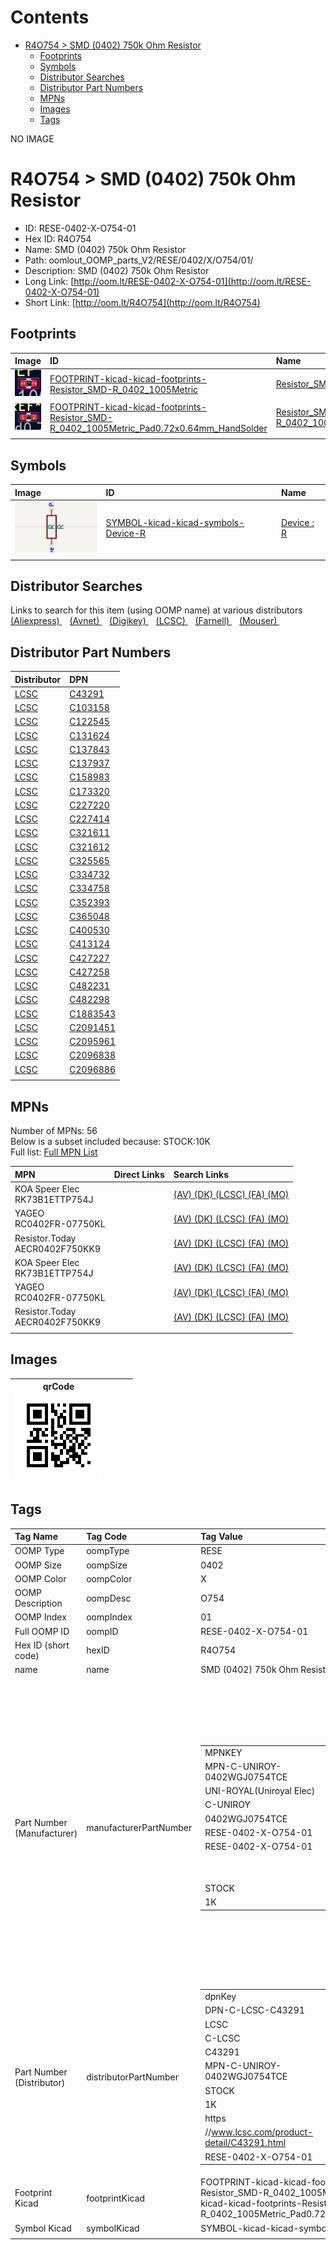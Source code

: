 



Contents
========

* [R4O754 > SMD (0402) 750k Ohm Resistor](#r4o754--smd-0402-750k-ohm-resistor)
	* [Footprints](#footprints)
	* [Symbols](#symbols)
	* [Distributor Searches](#distributor-searches)
	* [Distributor Part Numbers](#distributor-part-numbers)
	* [MPNs](#mpns)
	* [Images](#images)
	* [Tags](#tags)
  
NO IMAGE  
# R4O754 > SMD (0402) 750k Ohm Resistor

- ID: RESE-0402-X-O754-01
- Hex ID: R4O754
- Name: SMD (0402) 750k Ohm Resistor
- Path: oomlout_OOMP_parts_V2/RESE/0402/X/O754/01/
- Description: SMD (0402) 750k Ohm Resistor
- Long Link: [http://oom.lt/RESE-0402-X-O754-01](http://oom.lt/RESE-0402-X-O754-01)
- Short Link: [http://oom.lt/R4O754](http://oom.lt/R4O754)

## Footprints
  

|Image|ID|Name|
| :--- | :--- | :--- |
|[![](https://raw.githubusercontent.com/oomlout/oomlout_OOMP_eda_V2/main/FOOTPRINT/kicad/kicad-footprints/Resistor_SMD/R_0402_1005Metric/image_140.png)](https://github.com/oomlout/oomlout_OOMP_eda_V2/tree/main/FOOTPRINT/kicad/kicad-footprints/Resistor_SMD/R_0402_1005Metric/)|[FOOTPRINT-kicad-kicad-footprints-Resistor_SMD-R_0402_1005Metric](https://github.com/oomlout/oomlout_OOMP_eda_V2/tree/main/FOOTPRINT/kicad/kicad-footprints/Resistor_SMD/R_0402_1005Metric/)|[Resistor_SMD : R_0402_1005Metric](https://github.com/oomlout/oomlout_OOMP_eda_V2/tree/main/FOOTPRINT/kicad/kicad-footprints/Resistor_SMD/R_0402_1005Metric/)|
|[![](https://raw.githubusercontent.com/oomlout/oomlout_OOMP_eda_V2/main/FOOTPRINT/kicad/kicad-footprints/Resistor_SMD/R_0402_1005Metric_Pad0.72x0.64mm_HandSolder/image_140.png)](https://github.com/oomlout/oomlout_OOMP_eda_V2/tree/main/FOOTPRINT/kicad/kicad-footprints/Resistor_SMD/R_0402_1005Metric_Pad0.72x0.64mm_HandSolder/)|[FOOTPRINT-kicad-kicad-footprints-Resistor_SMD-R_0402_1005Metric_Pad0.72x0.64mm_HandSolder](https://github.com/oomlout/oomlout_OOMP_eda_V2/tree/main/FOOTPRINT/kicad/kicad-footprints/Resistor_SMD/R_0402_1005Metric_Pad0.72x0.64mm_HandSolder/)|[Resistor_SMD : R_0402_1005Metric_Pad0.72x0.64mm_HandSolder](https://github.com/oomlout/oomlout_OOMP_eda_V2/tree/main/FOOTPRINT/kicad/kicad-footprints/Resistor_SMD/R_0402_1005Metric_Pad0.72x0.64mm_HandSolder/)|
||||

## Symbols
  

|Image|ID|Name|
| :--- | :--- | :--- |
|[![](https://raw.githubusercontent.com/oomlout/oomlout_OOMP_eda_V2/main/SYMBOL/kicad/kicad-symbols/Device/R/image_140.png)](https://github.com/oomlout/oomlout_OOMP_eda_V2/tree/main/SYMBOL/kicad/kicad-symbols/Device/R/)|[SYMBOL-kicad-kicad-symbols-Device-R](https://github.com/oomlout/oomlout_OOMP_eda_V2/tree/main/SYMBOL/kicad/kicad-symbols/Device/R/)|[Device : R](https://github.com/oomlout/oomlout_OOMP_eda_V2/tree/main/SYMBOL/kicad/kicad-symbols/Device/R/)|
||||

## Distributor Searches
  
Links to search for this item (using OOMP name) at various distributors  
[(Aliexpress) ](https://www.aliexpress.com/wholesale?SearchText=1117SMD+0402+750k+Ohm+Resistor)&nbsp;&nbsp;&nbsp;[(Avnet) ](https://www.avnet.com/shop/us/search/SMD+0402+750k+Ohm+Resistor)&nbsp;&nbsp;&nbsp;[(Digikey) ](https://www.digikey.co.uk/en/products/result?s=SMD+0402+750k+Ohm+Resistor)&nbsp;&nbsp;&nbsp;[(LCSC) ](https://www.lcsc.com/search?q=SMD+0402+750k+Ohm+Resistor)&nbsp;&nbsp;&nbsp;[(Farnell) ](https://uk.farnell.com/search?st=SMD+0402+750k+Ohm+Resistor)&nbsp;&nbsp;&nbsp;[(Mouser) ](https://www.mouser.com/c/?q=SMD+0402+750k+Ohm+Resistor)&nbsp;&nbsp;&nbsp;
## Distributor Part Numbers
  

|Distributor|DPN|
| :--- | :--- |
|[LCSC](https://www.lcsc.com/product-detail/C43291.html)|[C43291](https://www.lcsc.com/product-detail/C43291.html)|
|[LCSC](https://www.lcsc.com/product-detail/C103158.html)|[C103158](https://www.lcsc.com/product-detail/C103158.html)|
|[LCSC](https://www.lcsc.com/product-detail/C122545.html)|[C122545](https://www.lcsc.com/product-detail/C122545.html)|
|[LCSC](https://www.lcsc.com/product-detail/C131624.html)|[C131624](https://www.lcsc.com/product-detail/C131624.html)|
|[LCSC](https://www.lcsc.com/product-detail/C137843.html)|[C137843](https://www.lcsc.com/product-detail/C137843.html)|
|[LCSC](https://www.lcsc.com/product-detail/C137937.html)|[C137937](https://www.lcsc.com/product-detail/C137937.html)|
|[LCSC](https://www.lcsc.com/product-detail/C158983.html)|[C158983](https://www.lcsc.com/product-detail/C158983.html)|
|[LCSC](https://www.lcsc.com/product-detail/C173320.html)|[C173320](https://www.lcsc.com/product-detail/C173320.html)|
|[LCSC](https://www.lcsc.com/product-detail/C227220.html)|[C227220](https://www.lcsc.com/product-detail/C227220.html)|
|[LCSC](https://www.lcsc.com/product-detail/C227414.html)|[C227414](https://www.lcsc.com/product-detail/C227414.html)|
|[LCSC](https://www.lcsc.com/product-detail/C321611.html)|[C321611](https://www.lcsc.com/product-detail/C321611.html)|
|[LCSC](https://www.lcsc.com/product-detail/C321612.html)|[C321612](https://www.lcsc.com/product-detail/C321612.html)|
|[LCSC](https://www.lcsc.com/product-detail/C325565.html)|[C325565](https://www.lcsc.com/product-detail/C325565.html)|
|[LCSC](https://www.lcsc.com/product-detail/C334732.html)|[C334732](https://www.lcsc.com/product-detail/C334732.html)|
|[LCSC](https://www.lcsc.com/product-detail/C334758.html)|[C334758](https://www.lcsc.com/product-detail/C334758.html)|
|[LCSC](https://www.lcsc.com/product-detail/C352393.html)|[C352393](https://www.lcsc.com/product-detail/C352393.html)|
|[LCSC](https://www.lcsc.com/product-detail/C365048.html)|[C365048](https://www.lcsc.com/product-detail/C365048.html)|
|[LCSC](https://www.lcsc.com/product-detail/C400530.html)|[C400530](https://www.lcsc.com/product-detail/C400530.html)|
|[LCSC](https://www.lcsc.com/product-detail/C413124.html)|[C413124](https://www.lcsc.com/product-detail/C413124.html)|
|[LCSC](https://www.lcsc.com/product-detail/C427227.html)|[C427227](https://www.lcsc.com/product-detail/C427227.html)|
|[LCSC](https://www.lcsc.com/product-detail/C427258.html)|[C427258](https://www.lcsc.com/product-detail/C427258.html)|
|[LCSC](https://www.lcsc.com/product-detail/C482231.html)|[C482231](https://www.lcsc.com/product-detail/C482231.html)|
|[LCSC](https://www.lcsc.com/product-detail/C482298.html)|[C482298](https://www.lcsc.com/product-detail/C482298.html)|
|[LCSC](https://www.lcsc.com/product-detail/C1883543.html)|[C1883543](https://www.lcsc.com/product-detail/C1883543.html)|
|[LCSC](https://www.lcsc.com/product-detail/C2091451.html)|[C2091451](https://www.lcsc.com/product-detail/C2091451.html)|
|[LCSC](https://www.lcsc.com/product-detail/C2095961.html)|[C2095961](https://www.lcsc.com/product-detail/C2095961.html)|
|[LCSC](https://www.lcsc.com/product-detail/C2096838.html)|[C2096838](https://www.lcsc.com/product-detail/C2096838.html)|
|[LCSC](https://www.lcsc.com/product-detail/C2096886.html)|[C2096886](https://www.lcsc.com/product-detail/C2096886.html)|
|||

## MPNs
  
Number of MPNs: 56<br>Below is a subset included because: STOCK:10K <br>Full list: [Full MPN List](MPNLIST.md)  

|MPN|Direct Links|Search Links|
| :--- | :--- | :--- |
|KOA Speer Elec<br>RK73B1ETTP754J||[(AV) ](https://www.avnet.com/shop/us/search/RK73B1ETTP754J)[(DK) ](https://www.digikey.co.uk/products/en?keywords=RK73B1ETTP754J)[(LCSC) ](https://www.lcsc.com/search?q=RK73B1ETTP754J)[(FA) ](https://uk.farnell.com/search?st=RK73B1ETTP754J)[(MO) ](https://www.mouser.com/c/?q=RK73B1ETTP754J)|
|YAGEO<br>RC0402FR-07750KL||[(AV) ](https://www.avnet.com/shop/us/search/RC0402FR-07750KL)[(DK) ](https://www.digikey.co.uk/products/en?keywords=RC0402FR-07750KL)[(LCSC) ](https://www.lcsc.com/search?q=RC0402FR-07750KL)[(FA) ](https://uk.farnell.com/search?st=RC0402FR-07750KL)[(MO) ](https://www.mouser.com/c/?q=RC0402FR-07750KL)|
|Resistor.Today<br>AECR0402F750KK9||[(AV) ](https://www.avnet.com/shop/us/search/AECR0402F750KK9)[(DK) ](https://www.digikey.co.uk/products/en?keywords=AECR0402F750KK9)[(LCSC) ](https://www.lcsc.com/search?q=AECR0402F750KK9)[(FA) ](https://uk.farnell.com/search?st=AECR0402F750KK9)[(MO) ](https://www.mouser.com/c/?q=AECR0402F750KK9)|
|KOA Speer Elec<br>RK73B1ETTP754J||[(AV) ](https://www.avnet.com/shop/us/search/RK73B1ETTP754J)[(DK) ](https://www.digikey.co.uk/products/en?keywords=RK73B1ETTP754J)[(LCSC) ](https://www.lcsc.com/search?q=RK73B1ETTP754J)[(FA) ](https://uk.farnell.com/search?st=RK73B1ETTP754J)[(MO) ](https://www.mouser.com/c/?q=RK73B1ETTP754J)|
|YAGEO<br>RC0402FR-07750KL||[(AV) ](https://www.avnet.com/shop/us/search/RC0402FR-07750KL)[(DK) ](https://www.digikey.co.uk/products/en?keywords=RC0402FR-07750KL)[(LCSC) ](https://www.lcsc.com/search?q=RC0402FR-07750KL)[(FA) ](https://uk.farnell.com/search?st=RC0402FR-07750KL)[(MO) ](https://www.mouser.com/c/?q=RC0402FR-07750KL)|
|Resistor.Today<br>AECR0402F750KK9||[(AV) ](https://www.avnet.com/shop/us/search/AECR0402F750KK9)[(DK) ](https://www.digikey.co.uk/products/en?keywords=AECR0402F750KK9)[(LCSC) ](https://www.lcsc.com/search?q=AECR0402F750KK9)[(FA) ](https://uk.farnell.com/search?st=AECR0402F750KK9)[(MO) ](https://www.mouser.com/c/?q=AECR0402F750KK9)|
||||

## Images
  

|qrCode<br>[![](https://raw.githubusercontent.com/oomlout/oomlout_OOMP_parts_V2/main/RESE/0402/X/O754/01/qrCode_140.png)](https://github.com/oomlout/oomlout_OOMP_parts_V2/tree/main/RESE/0402/X/O754/01/qrCode.png)||||
| :---: | :---: | :---: | :---: |

## Tags
  

|Tag Name|Tag Code|Tag Value|
| :--- | :--- | :--- |
|OOMP Type|oompType|RESE|
|OOMP Size|oompSize|0402|
|OOMP Color|oompColor|X|
|OOMP Description|oompDesc|O754|
|OOMP Index|oompIndex|01|
|Full OOMP ID|oompID|RESE-0402-X-O754-01|
|Hex ID (short code)|hexID|R4O754|
|name|name|SMD (0402) 750k Ohm Resistor|
|Part Number (Manufacturer)|manufacturerPartNumber|<table><tr><td>MPNKEY</td></tr><tr><td> MPN-C-UNIROY-0402WGJ0754TCE</td><td> MANUFACTURER</td></tr><tr><td> UNI-ROYAL(Uniroyal Elec)</td><td> MANUCODE</td></tr><tr><td> C-UNIROY</td><td> MPN</td></tr><tr><td> 0402WGJ0754TCE</td><td> OOMPIDPARTIAL</td></tr><tr><td> RESE-0402-X-O754-01</td><td> OOMPID</td></tr><tr><td> RESE-0402-X-O754-01</td><td> LINK</td></tr><tr><td> </td><td> DESCRIPTION</td></tr><tr><td> </td><td> TAGS</td></tr><tr><td> STOCK</td></tr><tr><td>1K</td></tr></table></td><td> <table><tr><td>MPNKEY</td></tr><tr><td> MPN-C-RALEC-RTT02754JTH</td><td> MANUFACTURER</td></tr><tr><td> RALEC</td><td> MANUCODE</td></tr><tr><td> C-RALEC</td><td> MPN</td></tr><tr><td> RTT02754JTH</td><td> OOMPIDPARTIAL</td></tr><tr><td> RESE-0402-X-O754-01</td><td> OOMPID</td></tr><tr><td> RESE-0402-X-O754-01</td><td> LINK</td></tr><tr><td> </td><td> DESCRIPTION</td></tr><tr><td> </td><td> TAGS</td></tr><tr><td> </td></tr></table></td><td> <table><tr><td>MPNKEY</td></tr><tr><td> MPN-C-UNIROY-0402WGF7503TCE</td><td> MANUFACTURER</td></tr><tr><td> UNI-ROYAL(Uniroyal Elec)</td><td> MANUCODE</td></tr><tr><td> C-UNIROY</td><td> MPN</td></tr><tr><td> 0402WGF7503TCE</td><td> OOMPIDPARTIAL</td></tr><tr><td> RESE-0402-X-O754-01</td><td> OOMPID</td></tr><tr><td> RESE-0402-X-O754-01</td><td> LINK</td></tr><tr><td> </td><td> DESCRIPTION</td></tr><tr><td> </td><td> TAGS</td></tr><tr><td> STOCK</td></tr><tr><td>1K</td></tr></table></td><td> <table><tr><td>MPNKEY</td></tr><tr><td> MPN-C-KOASPE-RK73B1ETTP754J</td><td> MANUFACTURER</td></tr><tr><td> KOA Speer Elec</td><td> MANUCODE</td></tr><tr><td> C-KOASPE</td><td> MPN</td></tr><tr><td> RK73B1ETTP754J</td><td> OOMPIDPARTIAL</td></tr><tr><td> RESE-0402-X-O754-01</td><td> OOMPID</td></tr><tr><td> RESE-0402-X-O754-01</td><td> LINK</td></tr><tr><td> </td><td> DESCRIPTION</td></tr><tr><td> </td><td> TAGS</td></tr><tr><td> STOCK</td></tr><tr><td>10K</td></tr></table></td><td> <table><tr><td>MPNKEY</td></tr><tr><td> MPN-C-YAGEO-RC0402JR-07750KL</td><td> MANUFACTURER</td></tr><tr><td> YAGEO</td><td> MANUCODE</td></tr><tr><td> C-YAGEO</td><td> MPN</td></tr><tr><td> RC0402JR-07750KL</td><td> OOMPIDPARTIAL</td></tr><tr><td> RESE-0402-X-O754-01</td><td> OOMPID</td></tr><tr><td> RESE-0402-X-O754-01</td><td> LINK</td></tr><tr><td> </td><td> DESCRIPTION</td></tr><tr><td> </td><td> TAGS</td></tr><tr><td> STOCK</td></tr><tr><td>1K</td></tr></table></td><td> <table><tr><td>MPNKEY</td></tr><tr><td> MPN-C-YAGEO-RC0402FR-07750KL</td><td> MANUFACTURER</td></tr><tr><td> YAGEO</td><td> MANUCODE</td></tr><tr><td> C-YAGEO</td><td> MPN</td></tr><tr><td> RC0402FR-07750KL</td><td> OOMPIDPARTIAL</td></tr><tr><td> RESE-0402-X-O754-01</td><td> OOMPID</td></tr><tr><td> RESE-0402-X-O754-01</td><td> LINK</td></tr><tr><td> </td><td> DESCRIPTION</td></tr><tr><td> </td><td> TAGS</td></tr><tr><td> STOCK</td></tr><tr><td>10K</td></tr></table></td><td> <table><tr><td>MPNKEY</td></tr><tr><td> MPN-C-RALEC-RTT027503FTH</td><td> MANUFACTURER</td></tr><tr><td> RALEC</td><td> MANUCODE</td></tr><tr><td> C-RALEC</td><td> MPN</td></tr><tr><td> RTT027503FTH</td><td> OOMPIDPARTIAL</td></tr><tr><td> RESE-0402-X-O754-01</td><td> OOMPID</td></tr><tr><td> RESE-0402-X-O754-01</td><td> LINK</td></tr><tr><td> </td><td> DESCRIPTION</td></tr><tr><td> </td><td> TAGS</td></tr><tr><td> </td></tr></table></td><td> <table><tr><td>MPNKEY</td></tr><tr><td> MPN-C-KOASPE-RK73H1ETTP7503F</td><td> MANUFACTURER</td></tr><tr><td> KOA Speer Elec</td><td> MANUCODE</td></tr><tr><td> C-KOASPE</td><td> MPN</td></tr><tr><td> RK73H1ETTP7503F</td><td> OOMPIDPARTIAL</td></tr><tr><td> RESE-0402-X-O754-01</td><td> OOMPID</td></tr><tr><td> RESE-0402-X-O754-01</td><td> LINK</td></tr><tr><td> </td><td> DESCRIPTION</td></tr><tr><td> </td><td> TAGS</td></tr><tr><td> STOCK</td></tr><tr><td>1K</td></tr></table></td><td> <table><tr><td>MPNKEY</td></tr><tr><td> MPN-C-YAGEO-AC0402FR-07750KL</td><td> MANUFACTURER</td></tr><tr><td> YAGEO</td><td> MANUCODE</td></tr><tr><td> C-YAGEO</td><td> MPN</td></tr><tr><td> AC0402FR-07750KL</td><td> OOMPIDPARTIAL</td></tr><tr><td> RESE-0402-X-O754-01</td><td> OOMPID</td></tr><tr><td> RESE-0402-X-O754-01</td><td> LINK</td></tr><tr><td> </td><td> DESCRIPTION</td></tr><tr><td> </td><td> TAGS</td></tr><tr><td> STOCK</td></tr><tr><td>1K</td></tr></table></td><td> <table><tr><td>MPNKEY</td></tr><tr><td> MPN-C-YAGEO-AC0402JR-07750KL</td><td> MANUFACTURER</td></tr><tr><td> YAGEO</td><td> MANUCODE</td></tr><tr><td> C-YAGEO</td><td> MPN</td></tr><tr><td> AC0402JR-07750KL</td><td> OOMPIDPARTIAL</td></tr><tr><td> RESE-0402-X-O754-01</td><td> OOMPID</td></tr><tr><td> RESE-0402-X-O754-01</td><td> LINK</td></tr><tr><td> </td><td> DESCRIPTION</td></tr><tr><td> </td><td> TAGS</td></tr><tr><td> </td></tr></table></td><td> <table><tr><td>MPNKEY</td></tr><tr><td> MPN-C-FHGUAN-RC-02W7503FT</td><td> MANUFACTURER</td></tr><tr><td> FH (Guangdong Fenghua Advanced Tech)</td><td> MANUCODE</td></tr><tr><td> C-FHGUAN</td><td> MPN</td></tr><tr><td> RC-02W7503FT</td><td> OOMPIDPARTIAL</td></tr><tr><td> RESE-0402-X-O754-01</td><td> OOMPID</td></tr><tr><td> RESE-0402-X-O754-01</td><td> LINK</td></tr><tr><td> </td><td> DESCRIPTION</td></tr><tr><td> </td><td> TAGS</td></tr><tr><td> </td></tr></table></td><td> <table><tr><td>MPNKEY</td></tr><tr><td> MPN-C-FHGUAN-RC-02W754JT</td><td> MANUFACTURER</td></tr><tr><td> FH (Guangdong Fenghua Advanced Tech)</td><td> MANUCODE</td></tr><tr><td> C-FHGUAN</td><td> MPN</td></tr><tr><td> RC-02W754JT</td><td> OOMPIDPARTIAL</td></tr><tr><td> RESE-0402-X-O754-01</td><td> OOMPID</td></tr><tr><td> RESE-0402-X-O754-01</td><td> LINK</td></tr><tr><td> </td><td> DESCRIPTION</td></tr><tr><td> </td><td> TAGS</td></tr><tr><td> STOCK</td></tr><tr><td>1K</td></tr></table></td><td> <table><tr><td>MPNKEY</td></tr><tr><td> MPN-C-TYOHM-RMC0402750K1%N</td><td> MANUFACTURER</td></tr><tr><td> TyoHM</td><td> MANUCODE</td></tr><tr><td> C-TYOHM</td><td> MPN</td></tr><tr><td> RMC0402750K1%N</td><td> OOMPIDPARTIAL</td></tr><tr><td> RESE-0402-X-O754-01</td><td> OOMPID</td></tr><tr><td> RESE-0402-X-O754-01</td><td> LINK</td></tr><tr><td> </td><td> DESCRIPTION</td></tr><tr><td> </td><td> TAGS</td></tr><tr><td> </td></tr></table></td><td> <table><tr><td>MPNKEY</td></tr><tr><td> MPN-C-WALSIN-WR04X7503FTL</td><td> MANUFACTURER</td></tr><tr><td> Walsin Tech Corp</td><td> MANUCODE</td></tr><tr><td> C-WALSIN</td><td> MPN</td></tr><tr><td> WR04X7503FTL</td><td> OOMPIDPARTIAL</td></tr><tr><td> RESE-0402-X-O754-01</td><td> OOMPID</td></tr><tr><td> RESE-0402-X-O754-01</td><td> LINK</td></tr><tr><td> </td><td> DESCRIPTION</td></tr><tr><td> </td><td> TAGS</td></tr><tr><td> </td></tr></table></td><td> <table><tr><td>MPNKEY</td></tr><tr><td> MPN-C-WALSIN-WR04X754JTL</td><td> MANUFACTURER</td></tr><tr><td> Walsin Tech Corp</td><td> MANUCODE</td></tr><tr><td> C-WALSIN</td><td> MPN</td></tr><tr><td> WR04X754JTL</td><td> OOMPIDPARTIAL</td></tr><tr><td> RESE-0402-X-O754-01</td><td> OOMPID</td></tr><tr><td> RESE-0402-X-O754-01</td><td> LINK</td></tr><tr><td> </td><td> DESCRIPTION</td></tr><tr><td> </td><td> TAGS</td></tr><tr><td> STOCK</td></tr><tr><td>1K</td></tr></table></td><td> <table><tr><td>MPNKEY</td></tr><tr><td> MPN-C-RESIST-AECR0402F750KK9</td><td> MANUFACTURER</td></tr><tr><td> Resistor.Today</td><td> MANUCODE</td></tr><tr><td> C-RESIST</td><td> MPN</td></tr><tr><td> AECR0402F750KK9</td><td> OOMPIDPARTIAL</td></tr><tr><td> RESE-0402-X-O754-01</td><td> OOMPID</td></tr><tr><td> RESE-0402-X-O754-01</td><td> LINK</td></tr><tr><td> </td><td> DESCRIPTION</td></tr><tr><td> </td><td> TAGS</td></tr><tr><td> STOCK</td></tr><tr><td>10K</td></tr></table></td><td> <table><tr><td>MPNKEY</td></tr><tr><td> MPN-C-RESIST-HPCR0402F750KK9</td><td> MANUFACTURER</td></tr><tr><td> Resistor.Today</td><td> MANUCODE</td></tr><tr><td> C-RESIST</td><td> MPN</td></tr><tr><td> HPCR0402F750KK9</td><td> OOMPIDPARTIAL</td></tr><tr><td> RESE-0402-X-O754-01</td><td> OOMPID</td></tr><tr><td> RESE-0402-X-O754-01</td><td> LINK</td></tr><tr><td> </td><td> DESCRIPTION</td></tr><tr><td> </td><td> TAGS</td></tr><tr><td> STOCK</td></tr><tr><td>1K</td></tr></table></td><td> <table><tr><td>MPNKEY</td></tr><tr><td> MPN-C-PANASO-ERJ2GEJ754X</td><td> MANUFACTURER</td></tr><tr><td> PANASONIC</td><td> MANUCODE</td></tr><tr><td> C-PANASO</td><td> MPN</td></tr><tr><td> ERJ2GEJ754X</td><td> OOMPIDPARTIAL</td></tr><tr><td> RESE-0402-X-O754-01</td><td> OOMPID</td></tr><tr><td> RESE-0402-X-O754-01</td><td> LINK</td></tr><tr><td> </td><td> DESCRIPTION</td></tr><tr><td> </td><td> TAGS</td></tr><tr><td> </td></tr></table></td><td> <table><tr><td>MPNKEY</td></tr><tr><td> MPN-C-PANASO-ERJ2RKF7503X</td><td> MANUFACTURER</td></tr><tr><td> PANASONIC</td><td> MANUCODE</td></tr><tr><td> C-PANASO</td><td> MPN</td></tr><tr><td> ERJ2RKF7503X</td><td> OOMPIDPARTIAL</td></tr><tr><td> RESE-0402-X-O754-01</td><td> OOMPID</td></tr><tr><td> RESE-0402-X-O754-01</td><td> LINK</td></tr><tr><td> </td><td> DESCRIPTION</td></tr><tr><td> </td><td> TAGS</td></tr><tr><td> STOCK</td></tr><tr><td>1K</td></tr></table></td><td> <table><tr><td>MPNKEY</td></tr><tr><td> MPN-C-PANASO-ERJPA2J754X</td><td> MANUFACTURER</td></tr><tr><td> PANASONIC</td><td> MANUCODE</td></tr><tr><td> C-PANASO</td><td> MPN</td></tr><tr><td> ERJPA2J754X</td><td> OOMPIDPARTIAL</td></tr><tr><td> RESE-0402-X-O754-01</td><td> OOMPID</td></tr><tr><td> RESE-0402-X-O754-01</td><td> LINK</td></tr><tr><td> </td><td> DESCRIPTION</td></tr><tr><td> </td><td> TAGS</td></tr><tr><td> </td></tr></table></td><td> <table><tr><td>MPNKEY</td></tr><tr><td> MPN-C-PANASO-ERJPA2F7503X</td><td> MANUFACTURER</td></tr><tr><td> PANASONIC</td><td> MANUCODE</td></tr><tr><td> C-PANASO</td><td> MPN</td></tr><tr><td> ERJPA2F7503X</td><td> OOMPIDPARTIAL</td></tr><tr><td> RESE-0402-X-O754-01</td><td> OOMPID</td></tr><tr><td> RESE-0402-X-O754-01</td><td> LINK</td></tr><tr><td> </td><td> DESCRIPTION</td></tr><tr><td> </td><td> TAGS</td></tr><tr><td> </td></tr></table></td><td> <table><tr><td>MPNKEY</td></tr><tr><td> MPN-C-VISHAY-CRCW0402750KFKED</td><td> MANUFACTURER</td></tr><tr><td> Vishay Intertech</td><td> MANUCODE</td></tr><tr><td> C-VISHAY</td><td> MPN</td></tr><tr><td> CRCW0402750KFKED</td><td> OOMPIDPARTIAL</td></tr><tr><td> RESE-0402-X-O754-01</td><td> OOMPID</td></tr><tr><td> RESE-0402-X-O754-01</td><td> LINK</td></tr><tr><td> </td><td> DESCRIPTION</td></tr><tr><td> </td><td> TAGS</td></tr><tr><td> </td></tr></table></td><td> <table><tr><td>MPNKEY</td></tr><tr><td> MPN-C-VISHAY-CRCW0402750KJNED</td><td> MANUFACTURER</td></tr><tr><td> Vishay Intertech</td><td> MANUCODE</td></tr><tr><td> C-VISHAY</td><td> MPN</td></tr><tr><td> CRCW0402750KJNED</td><td> OOMPIDPARTIAL</td></tr><tr><td> RESE-0402-X-O754-01</td><td> OOMPID</td></tr><tr><td> RESE-0402-X-O754-01</td><td> LINK</td></tr><tr><td> </td><td> DESCRIPTION</td></tr><tr><td> </td><td> TAGS</td></tr><tr><td> </td></tr></table></td><td> <table><tr><td>MPNKEY</td></tr><tr><td> MPN-C-YAGEO-AF0402FR-07750KL</td><td> MANUFACTURER</td></tr><tr><td> YAGEO</td><td> MANUCODE</td></tr><tr><td> C-YAGEO</td><td> MPN</td></tr><tr><td> AF0402FR-07750KL</td><td> OOMPIDPARTIAL</td></tr><tr><td> RESE-0402-X-O754-01</td><td> OOMPID</td></tr><tr><td> RESE-0402-X-O754-01</td><td> LINK</td></tr><tr><td> </td><td> DESCRIPTION</td></tr><tr><td> </td><td> TAGS</td></tr><tr><td> </td></tr></table></td><td> <table><tr><td>MPNKEY</td></tr><tr><td> MPN-C-BOURNS-CR0402-JW-754GLF</td><td> MANUFACTURER</td></tr><tr><td> BOURNS</td><td> MANUCODE</td></tr><tr><td> C-BOURNS</td><td> MPN</td></tr><tr><td> CR0402-JW-754GLF</td><td> OOMPIDPARTIAL</td></tr><tr><td> RESE-0402-X-O754-01</td><td> OOMPID</td></tr><tr><td> RESE-0402-X-O754-01</td><td> LINK</td></tr><tr><td> </td><td> DESCRIPTION</td></tr><tr><td> </td><td> TAGS</td></tr><tr><td> </td></tr></table></td><td> <table><tr><td>MPNKEY</td></tr><tr><td> MPN-C-YAGEO-AA0402JR-07750KL</td><td> MANUFACTURER</td></tr><tr><td> YAGEO</td><td> MANUCODE</td></tr><tr><td> C-YAGEO</td><td> MPN</td></tr><tr><td> AA0402JR-07750KL</td><td> OOMPIDPARTIAL</td></tr><tr><td> RESE-0402-X-O754-01</td><td> OOMPID</td></tr><tr><td> RESE-0402-X-O754-01</td><td> LINK</td></tr><tr><td> </td><td> DESCRIPTION</td></tr><tr><td> </td><td> TAGS</td></tr><tr><td> </td></tr></table></td><td> <table><tr><td>MPNKEY</td></tr><tr><td> MPN-C-VISHAY-MCS04020C7503FE000</td><td> MANUFACTURER</td></tr><tr><td> Vishay Intertech</td><td> MANUCODE</td></tr><tr><td> C-VISHAY</td><td> MPN</td></tr><tr><td> MCS04020C7503FE000</td><td> OOMPIDPARTIAL</td></tr><tr><td> RESE-0402-X-O754-01</td><td> OOMPID</td></tr><tr><td> RESE-0402-X-O754-01</td><td> LINK</td></tr><tr><td> </td><td> DESCRIPTION</td></tr><tr><td> </td><td> TAGS</td></tr><tr><td> </td></tr></table></td><td> <table><tr><td>MPNKEY</td></tr><tr><td> MPN-C-YAGEO-AA0402FR-07750KL</td><td> MANUFACTURER</td></tr><tr><td> YAGEO</td><td> MANUCODE</td></tr><tr><td> C-YAGEO</td><td> MPN</td></tr><tr><td> AA0402FR-07750KL</td><td> OOMPIDPARTIAL</td></tr><tr><td> RESE-0402-X-O754-01</td><td> OOMPID</td></tr><tr><td> RESE-0402-X-O754-01</td><td> LINK</td></tr><tr><td> </td><td> DESCRIPTION</td></tr><tr><td> </td><td> TAGS</td></tr><tr><td> </td></tr></table></td><td> <table><tr><td>MPNKEY</td></tr><tr><td> MPN-C-UNIROY-0402WGJ0754TCE</td><td> MANUFACTURER</td></tr><tr><td> UNI-ROYAL(Uniroyal Elec)</td><td> MANUCODE</td></tr><tr><td> C-UNIROY</td><td> MPN</td></tr><tr><td> 0402WGJ0754TCE</td><td> OOMPIDPARTIAL</td></tr><tr><td> RESE-0402-X-O754-01</td><td> OOMPID</td></tr><tr><td> RESE-0402-X-O754-01</td><td> LINK</td></tr><tr><td> </td><td> DESCRIPTION</td></tr><tr><td> </td><td> TAGS</td></tr><tr><td> STOCK</td></tr><tr><td>1K</td></tr></table></td><td> <table><tr><td>MPNKEY</td></tr><tr><td> MPN-C-RALEC-RTT02754JTH</td><td> MANUFACTURER</td></tr><tr><td> RALEC</td><td> MANUCODE</td></tr><tr><td> C-RALEC</td><td> MPN</td></tr><tr><td> RTT02754JTH</td><td> OOMPIDPARTIAL</td></tr><tr><td> RESE-0402-X-O754-01</td><td> OOMPID</td></tr><tr><td> RESE-0402-X-O754-01</td><td> LINK</td></tr><tr><td> </td><td> DESCRIPTION</td></tr><tr><td> </td><td> TAGS</td></tr><tr><td> </td></tr></table></td><td> <table><tr><td>MPNKEY</td></tr><tr><td> MPN-C-UNIROY-0402WGF7503TCE</td><td> MANUFACTURER</td></tr><tr><td> UNI-ROYAL(Uniroyal Elec)</td><td> MANUCODE</td></tr><tr><td> C-UNIROY</td><td> MPN</td></tr><tr><td> 0402WGF7503TCE</td><td> OOMPIDPARTIAL</td></tr><tr><td> RESE-0402-X-O754-01</td><td> OOMPID</td></tr><tr><td> RESE-0402-X-O754-01</td><td> LINK</td></tr><tr><td> </td><td> DESCRIPTION</td></tr><tr><td> </td><td> TAGS</td></tr><tr><td> STOCK</td></tr><tr><td>1K</td></tr></table></td><td> <table><tr><td>MPNKEY</td></tr><tr><td> MPN-C-KOASPE-RK73B1ETTP754J</td><td> MANUFACTURER</td></tr><tr><td> KOA Speer Elec</td><td> MANUCODE</td></tr><tr><td> C-KOASPE</td><td> MPN</td></tr><tr><td> RK73B1ETTP754J</td><td> OOMPIDPARTIAL</td></tr><tr><td> RESE-0402-X-O754-01</td><td> OOMPID</td></tr><tr><td> RESE-0402-X-O754-01</td><td> LINK</td></tr><tr><td> </td><td> DESCRIPTION</td></tr><tr><td> </td><td> TAGS</td></tr><tr><td> STOCK</td></tr><tr><td>10K</td></tr></table></td><td> <table><tr><td>MPNKEY</td></tr><tr><td> MPN-C-YAGEO-RC0402JR-07750KL</td><td> MANUFACTURER</td></tr><tr><td> YAGEO</td><td> MANUCODE</td></tr><tr><td> C-YAGEO</td><td> MPN</td></tr><tr><td> RC0402JR-07750KL</td><td> OOMPIDPARTIAL</td></tr><tr><td> RESE-0402-X-O754-01</td><td> OOMPID</td></tr><tr><td> RESE-0402-X-O754-01</td><td> LINK</td></tr><tr><td> </td><td> DESCRIPTION</td></tr><tr><td> </td><td> TAGS</td></tr><tr><td> STOCK</td></tr><tr><td>1K</td></tr></table></td><td> <table><tr><td>MPNKEY</td></tr><tr><td> MPN-C-YAGEO-RC0402FR-07750KL</td><td> MANUFACTURER</td></tr><tr><td> YAGEO</td><td> MANUCODE</td></tr><tr><td> C-YAGEO</td><td> MPN</td></tr><tr><td> RC0402FR-07750KL</td><td> OOMPIDPARTIAL</td></tr><tr><td> RESE-0402-X-O754-01</td><td> OOMPID</td></tr><tr><td> RESE-0402-X-O754-01</td><td> LINK</td></tr><tr><td> </td><td> DESCRIPTION</td></tr><tr><td> </td><td> TAGS</td></tr><tr><td> STOCK</td></tr><tr><td>10K</td></tr></table></td><td> <table><tr><td>MPNKEY</td></tr><tr><td> MPN-C-RALEC-RTT027503FTH</td><td> MANUFACTURER</td></tr><tr><td> RALEC</td><td> MANUCODE</td></tr><tr><td> C-RALEC</td><td> MPN</td></tr><tr><td> RTT027503FTH</td><td> OOMPIDPARTIAL</td></tr><tr><td> RESE-0402-X-O754-01</td><td> OOMPID</td></tr><tr><td> RESE-0402-X-O754-01</td><td> LINK</td></tr><tr><td> </td><td> DESCRIPTION</td></tr><tr><td> </td><td> TAGS</td></tr><tr><td> </td></tr></table></td><td> <table><tr><td>MPNKEY</td></tr><tr><td> MPN-C-KOASPE-RK73H1ETTP7503F</td><td> MANUFACTURER</td></tr><tr><td> KOA Speer Elec</td><td> MANUCODE</td></tr><tr><td> C-KOASPE</td><td> MPN</td></tr><tr><td> RK73H1ETTP7503F</td><td> OOMPIDPARTIAL</td></tr><tr><td> RESE-0402-X-O754-01</td><td> OOMPID</td></tr><tr><td> RESE-0402-X-O754-01</td><td> LINK</td></tr><tr><td> </td><td> DESCRIPTION</td></tr><tr><td> </td><td> TAGS</td></tr><tr><td> STOCK</td></tr><tr><td>1K</td></tr></table></td><td> <table><tr><td>MPNKEY</td></tr><tr><td> MPN-C-YAGEO-AC0402FR-07750KL</td><td> MANUFACTURER</td></tr><tr><td> YAGEO</td><td> MANUCODE</td></tr><tr><td> C-YAGEO</td><td> MPN</td></tr><tr><td> AC0402FR-07750KL</td><td> OOMPIDPARTIAL</td></tr><tr><td> RESE-0402-X-O754-01</td><td> OOMPID</td></tr><tr><td> RESE-0402-X-O754-01</td><td> LINK</td></tr><tr><td> </td><td> DESCRIPTION</td></tr><tr><td> </td><td> TAGS</td></tr><tr><td> STOCK</td></tr><tr><td>1K</td></tr></table></td><td> <table><tr><td>MPNKEY</td></tr><tr><td> MPN-C-YAGEO-AC0402JR-07750KL</td><td> MANUFACTURER</td></tr><tr><td> YAGEO</td><td> MANUCODE</td></tr><tr><td> C-YAGEO</td><td> MPN</td></tr><tr><td> AC0402JR-07750KL</td><td> OOMPIDPARTIAL</td></tr><tr><td> RESE-0402-X-O754-01</td><td> OOMPID</td></tr><tr><td> RESE-0402-X-O754-01</td><td> LINK</td></tr><tr><td> </td><td> DESCRIPTION</td></tr><tr><td> </td><td> TAGS</td></tr><tr><td> </td></tr></table></td><td> <table><tr><td>MPNKEY</td></tr><tr><td> MPN-C-FHGUAN-RC-02W7503FT</td><td> MANUFACTURER</td></tr><tr><td> FH (Guangdong Fenghua Advanced Tech)</td><td> MANUCODE</td></tr><tr><td> C-FHGUAN</td><td> MPN</td></tr><tr><td> RC-02W7503FT</td><td> OOMPIDPARTIAL</td></tr><tr><td> RESE-0402-X-O754-01</td><td> OOMPID</td></tr><tr><td> RESE-0402-X-O754-01</td><td> LINK</td></tr><tr><td> </td><td> DESCRIPTION</td></tr><tr><td> </td><td> TAGS</td></tr><tr><td> </td></tr></table></td><td> <table><tr><td>MPNKEY</td></tr><tr><td> MPN-C-FHGUAN-RC-02W754JT</td><td> MANUFACTURER</td></tr><tr><td> FH (Guangdong Fenghua Advanced Tech)</td><td> MANUCODE</td></tr><tr><td> C-FHGUAN</td><td> MPN</td></tr><tr><td> RC-02W754JT</td><td> OOMPIDPARTIAL</td></tr><tr><td> RESE-0402-X-O754-01</td><td> OOMPID</td></tr><tr><td> RESE-0402-X-O754-01</td><td> LINK</td></tr><tr><td> </td><td> DESCRIPTION</td></tr><tr><td> </td><td> TAGS</td></tr><tr><td> STOCK</td></tr><tr><td>1K</td></tr></table></td><td> <table><tr><td>MPNKEY</td></tr><tr><td> MPN-C-TYOHM-RMC0402750K1%N</td><td> MANUFACTURER</td></tr><tr><td> TyoHM</td><td> MANUCODE</td></tr><tr><td> C-TYOHM</td><td> MPN</td></tr><tr><td> RMC0402750K1%N</td><td> OOMPIDPARTIAL</td></tr><tr><td> RESE-0402-X-O754-01</td><td> OOMPID</td></tr><tr><td> RESE-0402-X-O754-01</td><td> LINK</td></tr><tr><td> </td><td> DESCRIPTION</td></tr><tr><td> </td><td> TAGS</td></tr><tr><td> </td></tr></table></td><td> <table><tr><td>MPNKEY</td></tr><tr><td> MPN-C-WALSIN-WR04X7503FTL</td><td> MANUFACTURER</td></tr><tr><td> Walsin Tech Corp</td><td> MANUCODE</td></tr><tr><td> C-WALSIN</td><td> MPN</td></tr><tr><td> WR04X7503FTL</td><td> OOMPIDPARTIAL</td></tr><tr><td> RESE-0402-X-O754-01</td><td> OOMPID</td></tr><tr><td> RESE-0402-X-O754-01</td><td> LINK</td></tr><tr><td> </td><td> DESCRIPTION</td></tr><tr><td> </td><td> TAGS</td></tr><tr><td> </td></tr></table></td><td> <table><tr><td>MPNKEY</td></tr><tr><td> MPN-C-WALSIN-WR04X754JTL</td><td> MANUFACTURER</td></tr><tr><td> Walsin Tech Corp</td><td> MANUCODE</td></tr><tr><td> C-WALSIN</td><td> MPN</td></tr><tr><td> WR04X754JTL</td><td> OOMPIDPARTIAL</td></tr><tr><td> RESE-0402-X-O754-01</td><td> OOMPID</td></tr><tr><td> RESE-0402-X-O754-01</td><td> LINK</td></tr><tr><td> </td><td> DESCRIPTION</td></tr><tr><td> </td><td> TAGS</td></tr><tr><td> STOCK</td></tr><tr><td>1K</td></tr></table></td><td> <table><tr><td>MPNKEY</td></tr><tr><td> MPN-C-RESIST-AECR0402F750KK9</td><td> MANUFACTURER</td></tr><tr><td> Resistor.Today</td><td> MANUCODE</td></tr><tr><td> C-RESIST</td><td> MPN</td></tr><tr><td> AECR0402F750KK9</td><td> OOMPIDPARTIAL</td></tr><tr><td> RESE-0402-X-O754-01</td><td> OOMPID</td></tr><tr><td> RESE-0402-X-O754-01</td><td> LINK</td></tr><tr><td> </td><td> DESCRIPTION</td></tr><tr><td> </td><td> TAGS</td></tr><tr><td> STOCK</td></tr><tr><td>10K</td></tr></table></td><td> <table><tr><td>MPNKEY</td></tr><tr><td> MPN-C-RESIST-HPCR0402F750KK9</td><td> MANUFACTURER</td></tr><tr><td> Resistor.Today</td><td> MANUCODE</td></tr><tr><td> C-RESIST</td><td> MPN</td></tr><tr><td> HPCR0402F750KK9</td><td> OOMPIDPARTIAL</td></tr><tr><td> RESE-0402-X-O754-01</td><td> OOMPID</td></tr><tr><td> RESE-0402-X-O754-01</td><td> LINK</td></tr><tr><td> </td><td> DESCRIPTION</td></tr><tr><td> </td><td> TAGS</td></tr><tr><td> STOCK</td></tr><tr><td>1K</td></tr></table></td><td> <table><tr><td>MPNKEY</td></tr><tr><td> MPN-C-PANASO-ERJ2GEJ754X</td><td> MANUFACTURER</td></tr><tr><td> PANASONIC</td><td> MANUCODE</td></tr><tr><td> C-PANASO</td><td> MPN</td></tr><tr><td> ERJ2GEJ754X</td><td> OOMPIDPARTIAL</td></tr><tr><td> RESE-0402-X-O754-01</td><td> OOMPID</td></tr><tr><td> RESE-0402-X-O754-01</td><td> LINK</td></tr><tr><td> </td><td> DESCRIPTION</td></tr><tr><td> </td><td> TAGS</td></tr><tr><td> </td></tr></table></td><td> <table><tr><td>MPNKEY</td></tr><tr><td> MPN-C-PANASO-ERJ2RKF7503X</td><td> MANUFACTURER</td></tr><tr><td> PANASONIC</td><td> MANUCODE</td></tr><tr><td> C-PANASO</td><td> MPN</td></tr><tr><td> ERJ2RKF7503X</td><td> OOMPIDPARTIAL</td></tr><tr><td> RESE-0402-X-O754-01</td><td> OOMPID</td></tr><tr><td> RESE-0402-X-O754-01</td><td> LINK</td></tr><tr><td> </td><td> DESCRIPTION</td></tr><tr><td> </td><td> TAGS</td></tr><tr><td> STOCK</td></tr><tr><td>1K</td></tr></table></td><td> <table><tr><td>MPNKEY</td></tr><tr><td> MPN-C-PANASO-ERJPA2J754X</td><td> MANUFACTURER</td></tr><tr><td> PANASONIC</td><td> MANUCODE</td></tr><tr><td> C-PANASO</td><td> MPN</td></tr><tr><td> ERJPA2J754X</td><td> OOMPIDPARTIAL</td></tr><tr><td> RESE-0402-X-O754-01</td><td> OOMPID</td></tr><tr><td> RESE-0402-X-O754-01</td><td> LINK</td></tr><tr><td> </td><td> DESCRIPTION</td></tr><tr><td> </td><td> TAGS</td></tr><tr><td> </td></tr></table></td><td> <table><tr><td>MPNKEY</td></tr><tr><td> MPN-C-PANASO-ERJPA2F7503X</td><td> MANUFACTURER</td></tr><tr><td> PANASONIC</td><td> MANUCODE</td></tr><tr><td> C-PANASO</td><td> MPN</td></tr><tr><td> ERJPA2F7503X</td><td> OOMPIDPARTIAL</td></tr><tr><td> RESE-0402-X-O754-01</td><td> OOMPID</td></tr><tr><td> RESE-0402-X-O754-01</td><td> LINK</td></tr><tr><td> </td><td> DESCRIPTION</td></tr><tr><td> </td><td> TAGS</td></tr><tr><td> </td></tr></table></td><td> <table><tr><td>MPNKEY</td></tr><tr><td> MPN-C-VISHAY-CRCW0402750KFKED</td><td> MANUFACTURER</td></tr><tr><td> Vishay Intertech</td><td> MANUCODE</td></tr><tr><td> C-VISHAY</td><td> MPN</td></tr><tr><td> CRCW0402750KFKED</td><td> OOMPIDPARTIAL</td></tr><tr><td> RESE-0402-X-O754-01</td><td> OOMPID</td></tr><tr><td> RESE-0402-X-O754-01</td><td> LINK</td></tr><tr><td> </td><td> DESCRIPTION</td></tr><tr><td> </td><td> TAGS</td></tr><tr><td> </td></tr></table></td><td> <table><tr><td>MPNKEY</td></tr><tr><td> MPN-C-VISHAY-CRCW0402750KJNED</td><td> MANUFACTURER</td></tr><tr><td> Vishay Intertech</td><td> MANUCODE</td></tr><tr><td> C-VISHAY</td><td> MPN</td></tr><tr><td> CRCW0402750KJNED</td><td> OOMPIDPARTIAL</td></tr><tr><td> RESE-0402-X-O754-01</td><td> OOMPID</td></tr><tr><td> RESE-0402-X-O754-01</td><td> LINK</td></tr><tr><td> </td><td> DESCRIPTION</td></tr><tr><td> </td><td> TAGS</td></tr><tr><td> </td></tr></table></td><td> <table><tr><td>MPNKEY</td></tr><tr><td> MPN-C-YAGEO-AF0402FR-07750KL</td><td> MANUFACTURER</td></tr><tr><td> YAGEO</td><td> MANUCODE</td></tr><tr><td> C-YAGEO</td><td> MPN</td></tr><tr><td> AF0402FR-07750KL</td><td> OOMPIDPARTIAL</td></tr><tr><td> RESE-0402-X-O754-01</td><td> OOMPID</td></tr><tr><td> RESE-0402-X-O754-01</td><td> LINK</td></tr><tr><td> </td><td> DESCRIPTION</td></tr><tr><td> </td><td> TAGS</td></tr><tr><td> </td></tr></table></td><td> <table><tr><td>MPNKEY</td></tr><tr><td> MPN-C-BOURNS-CR0402-JW-754GLF</td><td> MANUFACTURER</td></tr><tr><td> BOURNS</td><td> MANUCODE</td></tr><tr><td> C-BOURNS</td><td> MPN</td></tr><tr><td> CR0402-JW-754GLF</td><td> OOMPIDPARTIAL</td></tr><tr><td> RESE-0402-X-O754-01</td><td> OOMPID</td></tr><tr><td> RESE-0402-X-O754-01</td><td> LINK</td></tr><tr><td> </td><td> DESCRIPTION</td></tr><tr><td> </td><td> TAGS</td></tr><tr><td> </td></tr></table></td><td> <table><tr><td>MPNKEY</td></tr><tr><td> MPN-C-YAGEO-AA0402JR-07750KL</td><td> MANUFACTURER</td></tr><tr><td> YAGEO</td><td> MANUCODE</td></tr><tr><td> C-YAGEO</td><td> MPN</td></tr><tr><td> AA0402JR-07750KL</td><td> OOMPIDPARTIAL</td></tr><tr><td> RESE-0402-X-O754-01</td><td> OOMPID</td></tr><tr><td> RESE-0402-X-O754-01</td><td> LINK</td></tr><tr><td> </td><td> DESCRIPTION</td></tr><tr><td> </td><td> TAGS</td></tr><tr><td> </td></tr></table></td><td> <table><tr><td>MPNKEY</td></tr><tr><td> MPN-C-VISHAY-MCS04020C7503FE000</td><td> MANUFACTURER</td></tr><tr><td> Vishay Intertech</td><td> MANUCODE</td></tr><tr><td> C-VISHAY</td><td> MPN</td></tr><tr><td> MCS04020C7503FE000</td><td> OOMPIDPARTIAL</td></tr><tr><td> RESE-0402-X-O754-01</td><td> OOMPID</td></tr><tr><td> RESE-0402-X-O754-01</td><td> LINK</td></tr><tr><td> </td><td> DESCRIPTION</td></tr><tr><td> </td><td> TAGS</td></tr><tr><td> </td></tr></table></td><td> <table><tr><td>MPNKEY</td></tr><tr><td> MPN-C-YAGEO-AA0402FR-07750KL</td><td> MANUFACTURER</td></tr><tr><td> YAGEO</td><td> MANUCODE</td></tr><tr><td> C-YAGEO</td><td> MPN</td></tr><tr><td> AA0402FR-07750KL</td><td> OOMPIDPARTIAL</td></tr><tr><td> RESE-0402-X-O754-01</td><td> OOMPID</td></tr><tr><td> RESE-0402-X-O754-01</td><td> LINK</td></tr><tr><td> </td><td> DESCRIPTION</td></tr><tr><td> </td><td> TAGS</td></tr><tr><td> </td></tr></table>|
|Part Number (Distributor)|distributorPartNumber|<table><tr><td>dpnKey</td></tr><tr><td> DPN-C-LCSC-C43291</td><td> DISTRIBUTOR</td></tr><tr><td> LCSC</td><td> DISTRCODE</td></tr><tr><td> C-LCSC</td><td> DPN</td></tr><tr><td> C43291</td><td> MPN</td></tr><tr><td> MPN-C-UNIROY-0402WGJ0754TCE</td><td> TAGS</td></tr><tr><td> STOCK</td></tr><tr><td>1K</td><td> LINK</td></tr><tr><td> https</td></tr><tr><td>//www.lcsc.com/product-detail/C43291.html</td><td> OOMPID</td></tr><tr><td> RESE-0402-X-O754-01</td></tr></table></td><td> <table><tr><td>dpnKey</td></tr><tr><td> DPN-C-LCSC-C103158</td><td> DISTRIBUTOR</td></tr><tr><td> LCSC</td><td> DISTRCODE</td></tr><tr><td> C-LCSC</td><td> DPN</td></tr><tr><td> C103158</td><td> MPN</td></tr><tr><td> MPN-C-RALEC-RTT02754JTH</td><td> TAGS</td></tr><tr><td> </td><td> LINK</td></tr><tr><td> https</td></tr><tr><td>//www.lcsc.com/product-detail/C103158.html</td><td> OOMPID</td></tr><tr><td> RESE-0402-X-O754-01</td></tr></table></td><td> <table><tr><td>dpnKey</td></tr><tr><td> DPN-C-LCSC-C122545</td><td> DISTRIBUTOR</td></tr><tr><td> LCSC</td><td> DISTRCODE</td></tr><tr><td> C-LCSC</td><td> DPN</td></tr><tr><td> C122545</td><td> MPN</td></tr><tr><td> MPN-C-UNIROY-0402WGF7503TCE</td><td> TAGS</td></tr><tr><td> STOCK</td></tr><tr><td>1K</td><td> LINK</td></tr><tr><td> https</td></tr><tr><td>//www.lcsc.com/product-detail/C122545.html</td><td> OOMPID</td></tr><tr><td> RESE-0402-X-O754-01</td></tr></table></td><td> <table><tr><td>dpnKey</td></tr><tr><td> DPN-C-LCSC-C131624</td><td> DISTRIBUTOR</td></tr><tr><td> LCSC</td><td> DISTRCODE</td></tr><tr><td> C-LCSC</td><td> DPN</td></tr><tr><td> C131624</td><td> MPN</td></tr><tr><td> MPN-C-KOASPE-RK73B1ETTP754J</td><td> TAGS</td></tr><tr><td> STOCK</td></tr><tr><td>10K</td><td> LINK</td></tr><tr><td> https</td></tr><tr><td>//www.lcsc.com/product-detail/C131624.html</td><td> OOMPID</td></tr><tr><td> RESE-0402-X-O754-01</td></tr></table></td><td> <table><tr><td>dpnKey</td></tr><tr><td> DPN-C-LCSC-C137843</td><td> DISTRIBUTOR</td></tr><tr><td> LCSC</td><td> DISTRCODE</td></tr><tr><td> C-LCSC</td><td> DPN</td></tr><tr><td> C137843</td><td> MPN</td></tr><tr><td> MPN-C-YAGEO-RC0402JR-07750KL</td><td> TAGS</td></tr><tr><td> STOCK</td></tr><tr><td>1K</td><td> LINK</td></tr><tr><td> https</td></tr><tr><td>//www.lcsc.com/product-detail/C137843.html</td><td> OOMPID</td></tr><tr><td> RESE-0402-X-O754-01</td></tr></table></td><td> <table><tr><td>dpnKey</td></tr><tr><td> DPN-C-LCSC-C137937</td><td> DISTRIBUTOR</td></tr><tr><td> LCSC</td><td> DISTRCODE</td></tr><tr><td> C-LCSC</td><td> DPN</td></tr><tr><td> C137937</td><td> MPN</td></tr><tr><td> MPN-C-YAGEO-RC0402FR-07750KL</td><td> TAGS</td></tr><tr><td> STOCK</td></tr><tr><td>10K</td><td> LINK</td></tr><tr><td> https</td></tr><tr><td>//www.lcsc.com/product-detail/C137937.html</td><td> OOMPID</td></tr><tr><td> RESE-0402-X-O754-01</td></tr></table></td><td> <table><tr><td>dpnKey</td></tr><tr><td> DPN-C-LCSC-C158983</td><td> DISTRIBUTOR</td></tr><tr><td> LCSC</td><td> DISTRCODE</td></tr><tr><td> C-LCSC</td><td> DPN</td></tr><tr><td> C158983</td><td> MPN</td></tr><tr><td> MPN-C-RALEC-RTT027503FTH</td><td> TAGS</td></tr><tr><td> </td><td> LINK</td></tr><tr><td> https</td></tr><tr><td>//www.lcsc.com/product-detail/C158983.html</td><td> OOMPID</td></tr><tr><td> RESE-0402-X-O754-01</td></tr></table></td><td> <table><tr><td>dpnKey</td></tr><tr><td> DPN-C-LCSC-C173320</td><td> DISTRIBUTOR</td></tr><tr><td> LCSC</td><td> DISTRCODE</td></tr><tr><td> C-LCSC</td><td> DPN</td></tr><tr><td> C173320</td><td> MPN</td></tr><tr><td> MPN-C-KOASPE-RK73H1ETTP7503F</td><td> TAGS</td></tr><tr><td> STOCK</td></tr><tr><td>1K</td><td> LINK</td></tr><tr><td> https</td></tr><tr><td>//www.lcsc.com/product-detail/C173320.html</td><td> OOMPID</td></tr><tr><td> RESE-0402-X-O754-01</td></tr></table></td><td> <table><tr><td>dpnKey</td></tr><tr><td> DPN-C-LCSC-C227220</td><td> DISTRIBUTOR</td></tr><tr><td> LCSC</td><td> DISTRCODE</td></tr><tr><td> C-LCSC</td><td> DPN</td></tr><tr><td> C227220</td><td> MPN</td></tr><tr><td> MPN-C-YAGEO-AC0402FR-07750KL</td><td> TAGS</td></tr><tr><td> STOCK</td></tr><tr><td>1K</td><td> LINK</td></tr><tr><td> https</td></tr><tr><td>//www.lcsc.com/product-detail/C227220.html</td><td> OOMPID</td></tr><tr><td> RESE-0402-X-O754-01</td></tr></table></td><td> <table><tr><td>dpnKey</td></tr><tr><td> DPN-C-LCSC-C227414</td><td> DISTRIBUTOR</td></tr><tr><td> LCSC</td><td> DISTRCODE</td></tr><tr><td> C-LCSC</td><td> DPN</td></tr><tr><td> C227414</td><td> MPN</td></tr><tr><td> MPN-C-YAGEO-AC0402JR-07750KL</td><td> TAGS</td></tr><tr><td> </td><td> LINK</td></tr><tr><td> https</td></tr><tr><td>//www.lcsc.com/product-detail/C227414.html</td><td> OOMPID</td></tr><tr><td> RESE-0402-X-O754-01</td></tr></table></td><td> <table><tr><td>dpnKey</td></tr><tr><td> DPN-C-LCSC-C321611</td><td> DISTRIBUTOR</td></tr><tr><td> LCSC</td><td> DISTRCODE</td></tr><tr><td> C-LCSC</td><td> DPN</td></tr><tr><td> C321611</td><td> MPN</td></tr><tr><td> MPN-C-FHGUAN-RC-02W7503FT</td><td> TAGS</td></tr><tr><td> </td><td> LINK</td></tr><tr><td> https</td></tr><tr><td>//www.lcsc.com/product-detail/C321611.html</td><td> OOMPID</td></tr><tr><td> RESE-0402-X-O754-01</td></tr></table></td><td> <table><tr><td>dpnKey</td></tr><tr><td> DPN-C-LCSC-C321612</td><td> DISTRIBUTOR</td></tr><tr><td> LCSC</td><td> DISTRCODE</td></tr><tr><td> C-LCSC</td><td> DPN</td></tr><tr><td> C321612</td><td> MPN</td></tr><tr><td> MPN-C-FHGUAN-RC-02W754JT</td><td> TAGS</td></tr><tr><td> STOCK</td></tr><tr><td>1K</td><td> LINK</td></tr><tr><td> https</td></tr><tr><td>//www.lcsc.com/product-detail/C321612.html</td><td> OOMPID</td></tr><tr><td> RESE-0402-X-O754-01</td></tr></table></td><td> <table><tr><td>dpnKey</td></tr><tr><td> DPN-C-LCSC-C325565</td><td> DISTRIBUTOR</td></tr><tr><td> LCSC</td><td> DISTRCODE</td></tr><tr><td> C-LCSC</td><td> DPN</td></tr><tr><td> C325565</td><td> MPN</td></tr><tr><td> MPN-C-TYOHM-RMC0402750K1%N</td><td> TAGS</td></tr><tr><td> </td><td> LINK</td></tr><tr><td> https</td></tr><tr><td>//www.lcsc.com/product-detail/C325565.html</td><td> OOMPID</td></tr><tr><td> RESE-0402-X-O754-01</td></tr></table></td><td> <table><tr><td>dpnKey</td></tr><tr><td> DPN-C-LCSC-C334732</td><td> DISTRIBUTOR</td></tr><tr><td> LCSC</td><td> DISTRCODE</td></tr><tr><td> C-LCSC</td><td> DPN</td></tr><tr><td> C334732</td><td> MPN</td></tr><tr><td> MPN-C-WALSIN-WR04X7503FTL</td><td> TAGS</td></tr><tr><td> </td><td> LINK</td></tr><tr><td> https</td></tr><tr><td>//www.lcsc.com/product-detail/C334732.html</td><td> OOMPID</td></tr><tr><td> RESE-0402-X-O754-01</td></tr></table></td><td> <table><tr><td>dpnKey</td></tr><tr><td> DPN-C-LCSC-C334758</td><td> DISTRIBUTOR</td></tr><tr><td> LCSC</td><td> DISTRCODE</td></tr><tr><td> C-LCSC</td><td> DPN</td></tr><tr><td> C334758</td><td> MPN</td></tr><tr><td> MPN-C-WALSIN-WR04X754JTL</td><td> TAGS</td></tr><tr><td> STOCK</td></tr><tr><td>1K</td><td> LINK</td></tr><tr><td> https</td></tr><tr><td>//www.lcsc.com/product-detail/C334758.html</td><td> OOMPID</td></tr><tr><td> RESE-0402-X-O754-01</td></tr></table></td><td> <table><tr><td>dpnKey</td></tr><tr><td> DPN-C-LCSC-C352393</td><td> DISTRIBUTOR</td></tr><tr><td> LCSC</td><td> DISTRCODE</td></tr><tr><td> C-LCSC</td><td> DPN</td></tr><tr><td> C352393</td><td> MPN</td></tr><tr><td> MPN-C-RESIST-AECR0402F750KK9</td><td> TAGS</td></tr><tr><td> STOCK</td></tr><tr><td>10K</td><td> LINK</td></tr><tr><td> https</td></tr><tr><td>//www.lcsc.com/product-detail/C352393.html</td><td> OOMPID</td></tr><tr><td> RESE-0402-X-O754-01</td></tr></table></td><td> <table><tr><td>dpnKey</td></tr><tr><td> DPN-C-LCSC-C365048</td><td> DISTRIBUTOR</td></tr><tr><td> LCSC</td><td> DISTRCODE</td></tr><tr><td> C-LCSC</td><td> DPN</td></tr><tr><td> C365048</td><td> MPN</td></tr><tr><td> MPN-C-RESIST-HPCR0402F750KK9</td><td> TAGS</td></tr><tr><td> STOCK</td></tr><tr><td>1K</td><td> LINK</td></tr><tr><td> https</td></tr><tr><td>//www.lcsc.com/product-detail/C365048.html</td><td> OOMPID</td></tr><tr><td> RESE-0402-X-O754-01</td></tr></table></td><td> <table><tr><td>dpnKey</td></tr><tr><td> DPN-C-LCSC-C400530</td><td> DISTRIBUTOR</td></tr><tr><td> LCSC</td><td> DISTRCODE</td></tr><tr><td> C-LCSC</td><td> DPN</td></tr><tr><td> C400530</td><td> MPN</td></tr><tr><td> MPN-C-PANASO-ERJ2GEJ754X</td><td> TAGS</td></tr><tr><td> </td><td> LINK</td></tr><tr><td> https</td></tr><tr><td>//www.lcsc.com/product-detail/C400530.html</td><td> OOMPID</td></tr><tr><td> RESE-0402-X-O754-01</td></tr></table></td><td> <table><tr><td>dpnKey</td></tr><tr><td> DPN-C-LCSC-C413124</td><td> DISTRIBUTOR</td></tr><tr><td> LCSC</td><td> DISTRCODE</td></tr><tr><td> C-LCSC</td><td> DPN</td></tr><tr><td> C413124</td><td> MPN</td></tr><tr><td> MPN-C-PANASO-ERJ2RKF7503X</td><td> TAGS</td></tr><tr><td> STOCK</td></tr><tr><td>1K</td><td> LINK</td></tr><tr><td> https</td></tr><tr><td>//www.lcsc.com/product-detail/C413124.html</td><td> OOMPID</td></tr><tr><td> RESE-0402-X-O754-01</td></tr></table></td><td> <table><tr><td>dpnKey</td></tr><tr><td> DPN-C-LCSC-C427227</td><td> DISTRIBUTOR</td></tr><tr><td> LCSC</td><td> DISTRCODE</td></tr><tr><td> C-LCSC</td><td> DPN</td></tr><tr><td> C427227</td><td> MPN</td></tr><tr><td> MPN-C-PANASO-ERJPA2J754X</td><td> TAGS</td></tr><tr><td> </td><td> LINK</td></tr><tr><td> https</td></tr><tr><td>//www.lcsc.com/product-detail/C427227.html</td><td> OOMPID</td></tr><tr><td> RESE-0402-X-O754-01</td></tr></table></td><td> <table><tr><td>dpnKey</td></tr><tr><td> DPN-C-LCSC-C427258</td><td> DISTRIBUTOR</td></tr><tr><td> LCSC</td><td> DISTRCODE</td></tr><tr><td> C-LCSC</td><td> DPN</td></tr><tr><td> C427258</td><td> MPN</td></tr><tr><td> MPN-C-PANASO-ERJPA2F7503X</td><td> TAGS</td></tr><tr><td> </td><td> LINK</td></tr><tr><td> https</td></tr><tr><td>//www.lcsc.com/product-detail/C427258.html</td><td> OOMPID</td></tr><tr><td> RESE-0402-X-O754-01</td></tr></table></td><td> <table><tr><td>dpnKey</td></tr><tr><td> DPN-C-LCSC-C482231</td><td> DISTRIBUTOR</td></tr><tr><td> LCSC</td><td> DISTRCODE</td></tr><tr><td> C-LCSC</td><td> DPN</td></tr><tr><td> C482231</td><td> MPN</td></tr><tr><td> MPN-C-VISHAY-CRCW0402750KFKED</td><td> TAGS</td></tr><tr><td> </td><td> LINK</td></tr><tr><td> https</td></tr><tr><td>//www.lcsc.com/product-detail/C482231.html</td><td> OOMPID</td></tr><tr><td> RESE-0402-X-O754-01</td></tr></table></td><td> <table><tr><td>dpnKey</td></tr><tr><td> DPN-C-LCSC-C482298</td><td> DISTRIBUTOR</td></tr><tr><td> LCSC</td><td> DISTRCODE</td></tr><tr><td> C-LCSC</td><td> DPN</td></tr><tr><td> C482298</td><td> MPN</td></tr><tr><td> MPN-C-VISHAY-CRCW0402750KJNED</td><td> TAGS</td></tr><tr><td> </td><td> LINK</td></tr><tr><td> https</td></tr><tr><td>//www.lcsc.com/product-detail/C482298.html</td><td> OOMPID</td></tr><tr><td> RESE-0402-X-O754-01</td></tr></table></td><td> <table><tr><td>dpnKey</td></tr><tr><td> DPN-C-LCSC-C1883543</td><td> DISTRIBUTOR</td></tr><tr><td> LCSC</td><td> DISTRCODE</td></tr><tr><td> C-LCSC</td><td> DPN</td></tr><tr><td> C1883543</td><td> MPN</td></tr><tr><td> MPN-C-YAGEO-AF0402FR-07750KL</td><td> TAGS</td></tr><tr><td> </td><td> LINK</td></tr><tr><td> https</td></tr><tr><td>//www.lcsc.com/product-detail/C1883543.html</td><td> OOMPID</td></tr><tr><td> RESE-0402-X-O754-01</td></tr></table></td><td> <table><tr><td>dpnKey</td></tr><tr><td> DPN-C-LCSC-C2091451</td><td> DISTRIBUTOR</td></tr><tr><td> LCSC</td><td> DISTRCODE</td></tr><tr><td> C-LCSC</td><td> DPN</td></tr><tr><td> C2091451</td><td> MPN</td></tr><tr><td> MPN-C-BOURNS-CR0402-JW-754GLF</td><td> TAGS</td></tr><tr><td> </td><td> LINK</td></tr><tr><td> https</td></tr><tr><td>//www.lcsc.com/product-detail/C2091451.html</td><td> OOMPID</td></tr><tr><td> RESE-0402-X-O754-01</td></tr></table></td><td> <table><tr><td>dpnKey</td></tr><tr><td> DPN-C-LCSC-C2095961</td><td> DISTRIBUTOR</td></tr><tr><td> LCSC</td><td> DISTRCODE</td></tr><tr><td> C-LCSC</td><td> DPN</td></tr><tr><td> C2095961</td><td> MPN</td></tr><tr><td> MPN-C-YAGEO-AA0402JR-07750KL</td><td> TAGS</td></tr><tr><td> </td><td> LINK</td></tr><tr><td> https</td></tr><tr><td>//www.lcsc.com/product-detail/C2095961.html</td><td> OOMPID</td></tr><tr><td> RESE-0402-X-O754-01</td></tr></table></td><td> <table><tr><td>dpnKey</td></tr><tr><td> DPN-C-LCSC-C2096838</td><td> DISTRIBUTOR</td></tr><tr><td> LCSC</td><td> DISTRCODE</td></tr><tr><td> C-LCSC</td><td> DPN</td></tr><tr><td> C2096838</td><td> MPN</td></tr><tr><td> MPN-C-VISHAY-MCS04020C7503FE000</td><td> TAGS</td></tr><tr><td> </td><td> LINK</td></tr><tr><td> https</td></tr><tr><td>//www.lcsc.com/product-detail/C2096838.html</td><td> OOMPID</td></tr><tr><td> RESE-0402-X-O754-01</td></tr></table></td><td> <table><tr><td>dpnKey</td></tr><tr><td> DPN-C-LCSC-C2096886</td><td> DISTRIBUTOR</td></tr><tr><td> LCSC</td><td> DISTRCODE</td></tr><tr><td> C-LCSC</td><td> DPN</td></tr><tr><td> C2096886</td><td> MPN</td></tr><tr><td> MPN-C-YAGEO-AA0402FR-07750KL</td><td> TAGS</td></tr><tr><td> </td><td> LINK</td></tr><tr><td> https</td></tr><tr><td>//www.lcsc.com/product-detail/C2096886.html</td><td> OOMPID</td></tr><tr><td> RESE-0402-X-O754-01</td></tr></table>|
|Footprint Kicad|footprintKicad|FOOTPRINT-kicad-kicad-footprints-Resistor_SMD-R_0402_1005Metric, FOOTPRINT-kicad-kicad-footprints-Resistor_SMD-R_0402_1005Metric_Pad0.72x0.64mm_HandSolder|
|Symbol Kicad|symbolKicad|SYMBOL-kicad-kicad-symbols-Device-R|
||||
